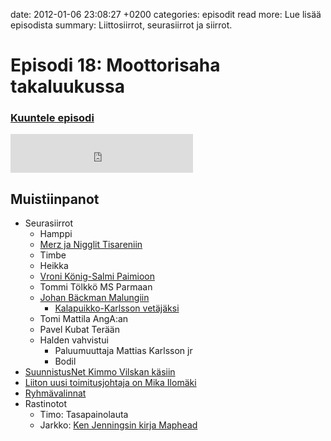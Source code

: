 date: 2012-01-06 23:08:27 +0200
categories: episodit
read more: Lue lis&auml;&auml; episodista
summary: Liittosiirrot, seurasiirrot ja siirrot.

# Episodi 18: Moottorisaha takaluukussa

### [Kuuntele episodi](http://podcast.raskaasti.fi/3233/38553-episodi-18-moottorisaha-takaluukussa)
<iframe src="http://www.facebook.com/plugins/likebox.php?href=http%3A%2F%2Fwww.facebook.com%2Fpages%2FRaskaasti%2F164707666913459&amp;width=292&amp;colorscheme=dark&amp;show_faces=false&amp;stream=false&amp;header=false&amp;height=62" scrolling="no" frameborder="0" style="border:none; overflow:hidden; width:292px; height:62px;" allowTransparency="true">
</iframe>

<h2>
  Muistiinpanot
</h2>

<ul>
  <li>Seurasiirrot
  </li>
  <li style="list-style: none">
    <ul>
      <li>Hamppi
      </li>
      <li>
        <a href="http://www.orienterare.nu/n/19944">Merz ja Nigglit Tisareniin</a>
      </li>
      <li>Timbe
      </li>
      <li>Heikka
      </li>
      <li>
        <a href="http://www.ts.fi/online/urheilu/295759.html">Vroni K&ouml;nig-Salmi Paimioon</a>
      </li>
      <li>Tommi T&ouml;lkk&ouml; MS Parmaan
      </li>
      <li>
        <a href="http://www.malungsok.se/2011/12/12/ny-mard-johan-backman/">Johan B&auml;ckman Malungiin</a>
      </li>
      <li style="list-style: none">
        <ul>
          <li>
            <a href="http://www.malungsok.se/2011/11/28/ny-elittranare-ansluter-sig-till-malungs-ok/">Kalapuikko-Karlsson vet&auml;j&auml;ksi</a>
          </li>
        </ul>
      </li>
      <li>Tomi Mattila AngA:an
      </li>
      <li>Pavel Kubat Ter&auml;&auml;n
      </li>
      <li>Halden vahvistui
      </li>
      <li style="list-style: none">
        <ul>
          <li>Paluumuuttaja Mattias Karlsson jr
          </li>
          <li>Bodil
          </li>
        </ul>
      </li>
    </ul>
  </li>
  <li>
    <a href="http://www.suunnistus.net/G2/code/apps/news/index.php?WriteID=68589">SuunnistusNet Kimmo Vilskan k&auml;siin</a>
  </li>
  <li>
    <a href="http://www.ssl.fi/SSL/sslwww.nsf/sp?open&amp;cid=Liitto&amp;screen=newsscreen&amp;newsid=content2A46CE">Liiton uusi toimitusjohtaja on Mika Ilom&auml;ki</a>
  </li>
  <li>
    <a href="http://www.ssl.fi/SSL/sslwww.nsf/sp?open&amp;cid=Huippu&amp;screen=newsscreen&amp;newsid=content3E87ED">Ryhm&auml;valinnat</a>
  </li>
  <li>Rastinotot
  </li>
  <li style="list-style: none">
    <ul>
      <li>Timo: Tasapainolauta
      </li>
      <li>Jarkko: <a href="http://www.amazon.com/dp/1439167176/?tag=jlainenet-20">Ken Jenningsin kirja Maphead</a>
      </li>
    </ul>
  </li>
</ul>


